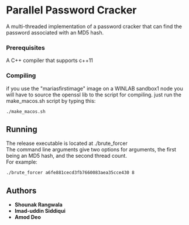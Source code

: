 # Parallel Password Cracker

A multi-threaded implementation of a password cracker that can find the password associated with an MD5 hash.

### Prerequisites

A C++ compiler that supports c++11

### Compiling

if you use the "mariasfirstimage" image on a WINLAB sandbox1 node you will have to source the openssl lib to the script for compiling.
just run the make_macos.sh script by typing this:

```
./make_macos.sh
```

## Running

The release executable is located at ./brute_forcer  
The command line arguments give two options for arguments, the first being an MD5 hash, and the second thread count.\
For example:
```
./brute_forcer a6fe881cecd3fb7660083aea35cce430 8
```

## Authors

* **Shounak Rangwala**
* **Imad-uddin Siddiqui**
* **Amod Deo**



